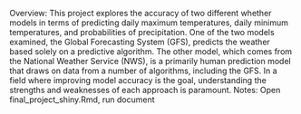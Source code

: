 Overview:
This project explores the accuracy of two different whether models in terms of predicting daily maximum temperatures, daily minimum temperatures, and probabilities of precipitation. One of the two models examined, the Global Forecasting System (GFS), predicts the weather based solely on a predictive algorithm. The other model, which comes from the National Weather Service (NWS), is a primarily human prediction model that draws on data from a number of algorithms, including the GFS. In a field where improving model accuracy is the goal, understanding the strengths and weaknesses of each approach is paramount.
Notes:
Open final_project_shiny.Rmd, run document
